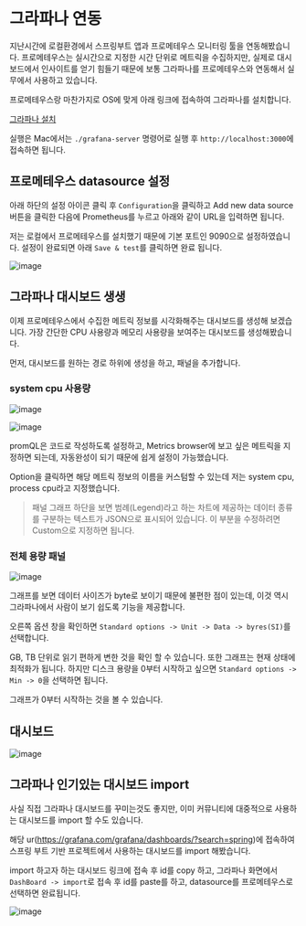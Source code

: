 # 그라파나 연동

지난시간에 로컬환경에서 스프링부트 앱과 프로메테우스 모니터링 툴을 연동해봤습니다. 프로메테우스는 실시간으로 지정한 시간 단위로 메트릭을 수집하지만, 실제로 대시보드에서 인사이트를 얻기 힘들기 때문에 보통 그라파나를 프로메테우스와 연동해서 실무에서 사용하고 있습니다.

프로메테우스랑 마찬가지로 OS에 맞게 아래 링크에 접속하여 그라파나를 설치합니다.

[그라파나 설치](https://grafana.com/grafana/download)

실행은 Mac에서는 `./grafana-server` 명령어로 실행 후 `http://localhost:3000`에 접속하면 됩니다.


## 프로메테우스 datasource 설정

아래 하단의 설정 아이콘 클릭 후 `Configuration`을 클릭하고 Add new data source 버튼을 클릭한 다음에 Prometheus를 누르고 아래와 같이 URL을 입력하면 됩니다. 

저는 로컬에서 프로메테우스를 설치했기 때문에 기본 포트인 9090으로 설정하였습니다. 설정이 완료되면 아래 `Save & test`를 클릭하면 완료 됩니다.

![image](https://user-images.githubusercontent.com/22395934/226848831-fc97b18d-547d-47dc-b602-e824e47ab515.png)

## 그라파나 대시보드 생생

이제 프로메테우스에서 수집한 메트릭 정보를 시각화해주는 대시보드를 생성해 보겠습니다. 가장 간단한 CPU 사용량과 메모리 사용량을 보여주는 대시보드를 생성해봤습니다.

먼저, 대시보드를 원하는 경로 하위에 생성을 하고, 패널을 추가합니다.


### system cpu 사용량

![image](https://user-images.githubusercontent.com/22395934/226840383-0967433c-6789-43f8-bad6-a13fac4cbba5.png)

![image](https://user-images.githubusercontent.com/22395934/226841155-b5f23af5-34c9-4f2c-93fb-257026b3d3e1.png)

promQL은 코드로 작성하도록 설정하고, Metrics browser에 보고 싶은 메트릭을 지정하면 되는데, 자동완성이 되기 때문에 쉽게 설정이 가능했습니다.

Option을 클릭하면 해당 메트릭 정보의 이름을 커스텀할 수 있는데 저는 system cpu, process cpu라고 지정했습니다.

> 패널 그래프 하단을 보면 범례(Legend)라고 하는 차트에 제공하는 데이터 종류를 구분하는 텍스트가 JSON으로 표시되어 있습니다. 이 부분을 수정하려면 Custom으로 지정하면 됩니다.


### 전체 용량 패널

![image](https://user-images.githubusercontent.com/22395934/226843737-4d6aa602-dbd0-4884-9de5-8a9cd86d8815.png)

그래프를 보면 데이터 사이즈가 byte로 보이기 때문에 불편한 점이 있는데, 이것 역시 그라파나에서 사람이 보기 쉽도록 기능을 제공합니다.

오른쪽 옵션 창을 확인하면 `Standard options -> Unit -> Data -> byres(SI)`를 선택합니다.

GB, TB 단위로 읽기 편하게 변한 것을 확인 할 수 있습니다.
또한 그래프는 현재 상태에 최적화가 됩니다. 하지만 디스크 용량을 0부터 시작하고 싶으면 `Standard options -> Min -> 0`을 선택하면 됩니다.

그래프가 0부터 시작하는 것을 볼 수 있습니다.


## 대시보드

![image](https://user-images.githubusercontent.com/22395934/226844336-0c1ca84e-f30e-4501-bd01-b612188ad5d9.png)


## 그라파나 인기있는 대시보드 import

사실 직접 그라파나 대시보드를 꾸미는것도 좋지만, 이미 커뮤니티에 대중적으로 사용하는 대시보드를 import 할 수도 있습니다.

해당 ur(https://grafana.com/grafana/dashboards/?search=spring)에 접속하여 스프링 부트 기반 프로젝트에서 사용하는 대시보드를 import 해봤습니다.

import 하고자 하는 대시보드 링크에 접속 후 id를 copy 하고, 그라파나 화면에서 `DashBoard -> import`로 접속 후 id를 paste를 하고, datasource를 프로메테우스로 선택하면 완료됩니다.


![image](https://user-images.githubusercontent.com/22395934/226852800-d80e21a4-03a0-4b6f-a37d-8f6f5ce74105.png)
